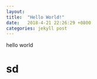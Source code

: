 ```yaml
---
layout:
title:  "Hello World!"
date:   2018-4-21 22:26:29 +0800
categories: jekyll post
---
```

hello world
# sd